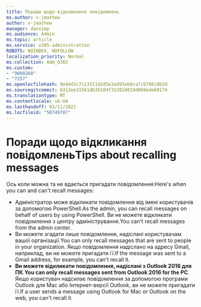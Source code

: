 ```yaml
---
title: Поради щодо відкликання повідомлень
ms.author: v-jmathew
author: v-jmathew
manager: dansimp
ms.audience: Admin
ms.topic: article
ms.service: o365-administration
ROBOTS: NOINDEX, NOFOLLOW
localization_priority: Normal
ms.collection: Adm_O365
ms.custom:
- "9000260"
- "7257"
ms.openlocfilehash: 0e44d3c7c13511d2d5e3ad93eb9ca7c9786c8b2d
ms.sourcegitcommit: 6312ee31561db36104f32282d019d069ede69174
ms.translationtype: MT
ms.contentlocale: uk-UA
ms.lasthandoff: 03/11/2021
ms.locfileid: "50749787"
---
```

# <a name="tips-about-recalling-messages"></a><span data-ttu-id="20c0e-102">Поради щодо відкликання повідомлень</span><span class="sxs-lookup"><span data-stu-id="20c0e-102">Tips about recalling messages</span></span>

<span data-ttu-id="20c0e-103">Ось коли можна та не вдається пригадати повідомлення:</span><span class="sxs-lookup"><span data-stu-id="20c0e-103">Here's when you can and can't recall messages:</span></span>

* <span data-ttu-id="20c0e-104">Адміністратор може відкликати повідомлення від імені користувачів за допомогою PowerShell.</span><span class="sxs-lookup"><span data-stu-id="20c0e-104">As the admin, you can recall messages on behalf of users by using PowerShell.</span></span> <span data-ttu-id="20c0e-105">Ви не можете відкликати повідомлення з центру адміністрування.</span><span class="sxs-lookup"><span data-stu-id="20c0e-105">You can't recall messages from the admin center.</span></span>
* <span data-ttu-id="20c0e-106">Ви можете згадати лише повідомлення, надіслані користувачам вашої організації.</span><span class="sxs-lookup"><span data-stu-id="20c0e-106">You can only recall messages that are sent to people in your organization.</span></span> <span data-ttu-id="20c0e-107">Якщо повідомлення надіслано на адресу Gmail, наприклад, ви не можете пригадати її.</span><span class="sxs-lookup"><span data-stu-id="20c0e-107">If the message was sent to a Gmail address, for example, you can't recall it.</span></span>
* <span data-ttu-id="20c0e-108">**Ви можете відкликати повідомлення, надіслані з Outlook 2016 для ПК**.</span><span class="sxs-lookup"><span data-stu-id="20c0e-108">**You can only recall messages sent from Outlook 2016 for the PC**.</span></span> <span data-ttu-id="20c0e-109">Якщо користувач надсилає повідомлення за допомогою програми Outlook для Mac або Інтернет-версії Outlook, ви не можете пригадати її.</span><span class="sxs-lookup"><span data-stu-id="20c0e-109">If a user sends a message using Outlook for Mac or Outlook on the web, you can't recall it.</span></span>

